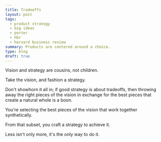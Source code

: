 ```yaml
---
title: Tradeoffs
layout: post
tags:
  - product strategy
  - big ideas
  - porter
  - hbr
  - harvard business review
summary: Products are centered around a choice.
type: blog
draft: true
---
```


Vision and strategy are cousins, not children.

Take the vision, and fashion a strategy.

Don't showhorn it all in; if good strategy is about tradeoffs, then throwing away the right pieces of the vision in exchange for the best pieces that create a natural whole is a boon.

You're selecting the best pieces of the vision that work together synthetically.

From that subset, you craft a strategy to achieve it.

Less isn't only more, it's the only way to do it.